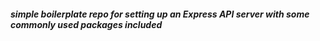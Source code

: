 ##### simple boilerplate repo for setting up an Express API server with some commonly used packages included

